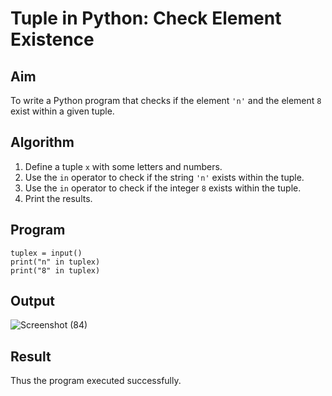 # Tuple in Python: Check Element Existence

## Aim
To write a Python program that checks if the element `'n'` and the element `8` exist within a given tuple.

## Algorithm
1. Define a tuple `x` with some letters and numbers.
2. Use the `in` operator to check if the string `'n'` exists within the tuple.
3. Use the `in` operator to check if the integer `8` exists within the tuple.
4. Print the results.

## Program
```
tuplex = input()
print("n" in tuplex)
print("8" in tuplex)
```
## Output
![Screenshot (84)](https://github.com/user-attachments/assets/4137a0b0-5099-4b31-a9bc-7cb5741bae91)

## Result
Thus the program executed successfully.
